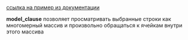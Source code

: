 [ссылка на пример из документации](https://docs.oracle.com/en/database/oracle/oracle-database/21/sqlrf/SELECT.html#GUID-CFA006CA-6FF1-4972-821E-6996142A51C6__I2171160:~:text=3%20DESC%2C%201%3B-,The%20MODEL%20clause%3A%20Examples,-The%20view%20created)

**model_clause** позволяет просматривать выбранные строки как многомерный массив и произвольно обращаться к ячейкам внутри этого массива